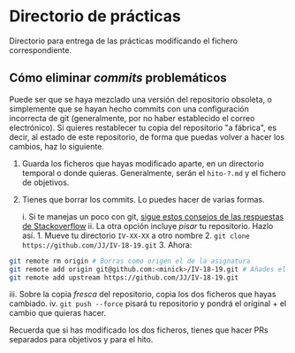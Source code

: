# Directorio de prácticas

Directorio para entrega de las prácticas modificando el fichero
correspondiente.

## Cómo eliminar *commits* problemáticos

Puede ser que se haya mezclado una versión del repositorio obsoleta, o
simplemente que se hayan hecho commits con una configuración
incorrecta de git (generalmente, por no haber establecido el correo
electrónico). Si quieres restablecer tu copia del repositorio "a
fábrica", es decir, al estado de este repositorio, de forma que puedas
volver a hacer los cambios, haz lo siguiente.

1. Guarda los ficheros que hayas modificado aparte, en un directorio
   temporal o donde quieras. Generalmente, serán el `hito-?.md` y el
   fichero de objetivos.
   
2. Tienes que borrar los commits. Lo puedes hacer de varias formas.

    i. Si te manejas un poco con git, [sigue estos consejos de las
       respuestas de
       Stackoverflow](https://stackoverflow.com/questions/927358/how-to-undo-the-most-recent-commits-in-git)
    ii. La otra opción incluye *pisar* tu repositorio. Hazlo así.
       1. Mueve tu directorio `IV-XX-XX` a otro nombre
       2. `git clone https://github.com/JJ/IV-18-19.git`
       3. Ahora:

```bash
git remote rm origin # Borras como origen el de la asignatura
git remote add origin git@github.com:<minick>/IV-18-19.git # Añades el tuyo
git remote add upstream https://github.com/JJ/IV-18-19.git
```

iii. Sobre la copia *fresca* del repositorio, copia los dos ficheros
    que hayas cambiado.
iv. `git push --force` pisará tu repositorio y pondrá el original +
       el cambio que quieras hacer.
       
Recuerda que si has modificado los dos ficheros, tienes que hacer PRs
separados para objetivos y para el hito.
